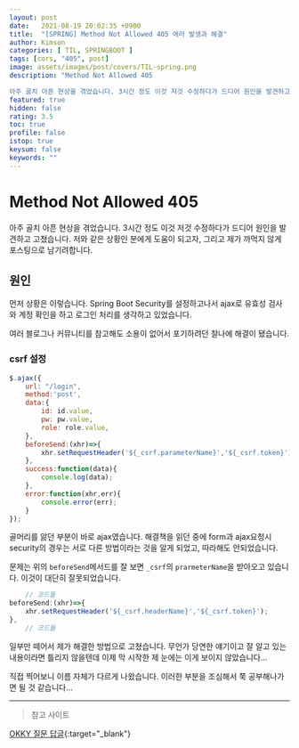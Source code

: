 ```yaml
---
layout: post
date:   2021-08-19 20:02:35 +0900
title:  "[SPRING] Method Not Allowed 405 에러 발생과 해결"
author: Kimson
categories: [ TIL, SPRINGBOOT ]
tags: [cors, "405", post]
image: assets/images/post/covers/TIL-spring.png
description: "Method Not Allowed 405

아주 골치 아픈 현상을 겪었습니다. 3시간 정도 이것 저것 수정하다가 드디어 원인을 발견하고 고쳤습니다. 저와 같은 상황인 분에게 도움이 되고자, 그리고 제가 까먹지 않게 포스팅으로 남기려합니다."
featured: true
hidden: false
rating: 3.5
toc: true
profile: false
istop: true
keysum: false
keywords: ""
---
```


# Method Not Allowed 405

아주 골치 아픈 현상을 겪었습니다. 3시간 정도 이것 저것 수정하다가 드디어 원인을 발견하고 고쳤습니다. 저와 같은 상황인 분에게 도움이 되고자, 그리고 제가 까먹지 않게 포스팅으로 남기려합니다.

## 원인

먼저 상황은 이렇습니다. Spring Boot Security를 설정하고나서 ajax로 유효성 검사와 계정 확인을 하고 로그인 처리를 생각하고 있었습니다.

여러 블로그나 커뮤니티를 참고해도 소용이 없어서 포기하려던 찰나에 해결이 됐습니다.

### csrf 설정

```javascript
$.ajax({
    url: "/login",
    method:'post',
    data:{
        id: id.value,
        pw: pw.value,
        role: role.value,
    },
    beforeSend:(xhr)=>{
        xhr.setRequestHeader('${_csrf.parameterName}','${_csrf.token}')
    },
    success:function(data){
        console.log(data);
    },
    error:function(xhr,err){
        console.error(err);
    }
});
```

골머리를 앓던 부분이 바로 ajax였습니다. 해결책을 읽던 중에 form과 ajax요청시 security의 경우는 서로 다른 방법이라는 것을 알게 되었고, 따라해도 안되었습니다.

문제는 위의 `beforeSend`메서드를 잘 보면 `_csrf`의 `prarmeterName`을 받아오고 있습니다. 이것이 대단히 잘못되었습니다.

```javascript
    // 코드들
beforeSend:(xhr)=>{
    xhr.setRequestHeader('${_csrf.headerName}','${_csrf.token}');
},
    // 코드들
```

일부만 떼어서 제가 해결한 방법으로 고쳤습니다. 무언가 당연한 얘기이고 잘 알고 있는 내용이라면 틀리지 않을텐데 이제 막 시작한 제 눈에는 이게 보이지 않았습니다...

직접 찍어보니 이름 자체가 다르게 나왔습니다. 이러한 부분을 조심해서 쭉 공부해나가면 될 것 같습니다...

-----

> 참고 사이트

[OKKY 질문 답글](https://okky.kr/article/487431){:target="_blank"}